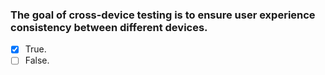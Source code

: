 ### The goal of cross-device testing is to ensure user experience consistency between different devices.

- [x] True.
- [ ] False.
